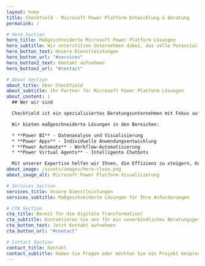 ```yaml
---
layout: home
title: CheckYield - Microsoft Power Platform Entwicklung & Beratung
permalink: /

# Hero Section
hero_title: Maßgeschneiderte Microsoft Power Platform Lösungen
hero_subtitle: Wir unterstützen Unternehmen dabei, das volle Potenzial der Microsoft Power Platform auszuschöpfen und digitale Prozesse zu optimieren.
hero_button_text: Unsere Dienstleistungen
hero_button_url: "#services"
hero_button2_text: Kontakt aufnehmen
hero_button2_url: "#contact"

# About Section
about_title: Über CheckYield
about_subtitle: Ihr Partner für Microsoft Power Platform Lösungen
about_content: |
  ## Wer wir sind

  CheckYield ist ein spezialisiertes Beratungsunternehmen mit Fokus auf Microsoft Power Platform Lösungen. Unser erfahrenes Team aus Experten unterstützt Unternehmen jeder Größe dabei, ihre Geschäftsprozesse zu digitalisieren und zu automatisieren.

  Wir bieten maßgeschneiderte Lösungen in den Bereichen:

  * **Power BI** - Datenanalyse und Visualisierung
  * **Power Apps** - Individuelle Anwendungsentwicklung
  * **Power Automate** - Workflow-Automatisierung
  * **Power Virtual Agents** - Intelligente Chatbots

  Mit unserer Expertise helfen wir Ihnen, die Effizienz zu steigern, Kosten zu senken und die Produktivität zu erhöhen.
about_image: /assets/images/hero-clean.png
about_image_alt: Microsoft Power Platform Visualisierung

# Services Section
services_title: Unsere Dienstleistungen
services_subtitle: Maßgeschneiderte Lösungen für Ihre Anforderungen

# CTA Section
cta_title: Bereit für die digitale Transformation?
cta_subtitle: Kontaktieren Sie uns für ein unverbindliches Beratungsgespräch und erfahren Sie, wie wir Ihr Unternehmen mit der Microsoft Power Platform unterstützen können.
cta_button_text: Jetzt Kontakt aufnehmen
cta_button_url: "#contact"

# Contact Section
contact_title: Kontakt
contact_subtitle: Haben Sie Fragen oder möchten Sie ein Projekt besprechen? Kontaktieren Sie uns!
---
```


